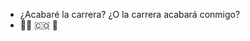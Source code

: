 - ¿Acabaré la carrera? ¿O la carrera acabará conmigo?
- 🏳️‍⚧️ 🇨🇴 💚

<!---
jgarciamej/jgarciamej is a ✨ special ✨ repository because its `README.md` (this file) appears on your GitHub profile.
You can click the Preview link to take a look at your changes.
--->
